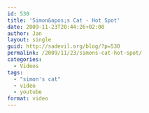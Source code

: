 ```yaml
---
id: 530
title: 'Simon&apos;s Cat - Hot Spot'
date: 2009-11-23T20:44:26+02:00
author: Jan
layout: single
guid: http://sadevil.org/blog/?p=530
permalink: /2009/11/23/simons-cat-hot-spot/
categories:
  - Videos
tags:
  - "simon's cat"
  - video
  - youtube
format: video
---
```

